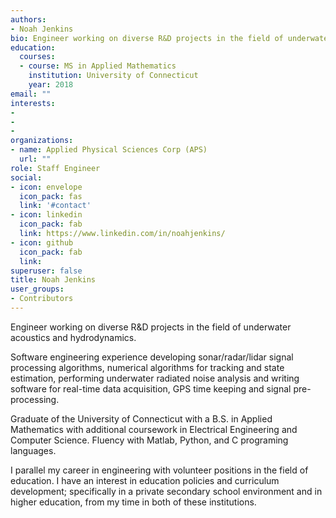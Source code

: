 ```yaml
---
authors:
- Noah Jenkins
bio: Engineer working on diverse R&D projects in the field of underwater acoustics and hydrodynamics.
education:
  courses:
  - course: MS in Applied Mathematics
    institution: University of Connecticut
    year: 2018
email: ""
interests:
- 
- 
- 
organizations: 
- name: Applied Physical Sciences Corp (APS)
  url: ""
role: Staff Engineer
social:
- icon: envelope
  icon_pack: fas
  link: '#contact'
- icon: linkedin
  icon_pack: fab
  link: https://www.linkedin.com/in/noahjenkins/
- icon: github
  icon_pack: fab
  link: 
superuser: false
title: Noah Jenkins
user_groups:
- Contributors
---
```


Engineer working on diverse R&D projects in the field of underwater acoustics and hydrodynamics.

Software engineering experience developing sonar/radar/lidar signal processing algorithms, numerical algorithms for tracking and state estimation, performing underwater radiated noise analysis and writing software for real-time data acquisition, GPS time keeping and signal pre-processing.

Graduate of the University of Connecticut with a B.S. in Applied Mathematics with additional coursework in Electrical Engineering and Computer Science. Fluency with Matlab, Python, and C programing languages. 

I parallel my career in engineering with volunteer positions in the field of education. I have an interest in education policies and curriculum development; specifically in a private secondary school environment and in higher education, from my time in both of these institutions. 
